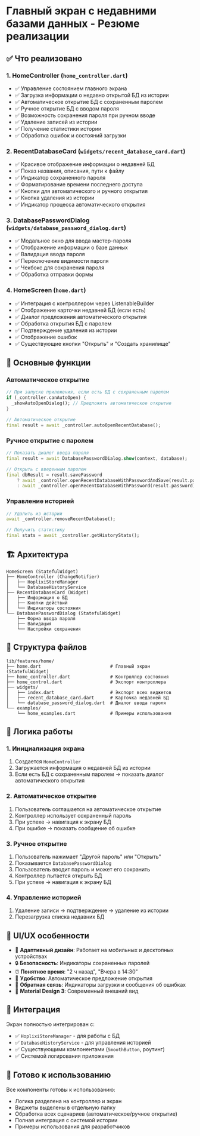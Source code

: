# Главный экран с недавними базами данных - Резюме реализации

## ✅ Что реализовано

### 1. **HomeController** (`home_controller.dart`)
- ✅ Управление состоянием главного экрана
- ✅ Загрузка информации о недавно открытой БД из истории
- ✅ Автоматическое открытие БД с сохраненным паролем
- ✅ Ручное открытие БД с вводом пароля
- ✅ Возможность сохранения пароля при ручном вводе
- ✅ Удаление записей из истории
- ✅ Получение статистики истории
- ✅ Обработка ошибок и состояний загрузки

### 2. **RecentDatabaseCard** (`widgets/recent_database_card.dart`)
- ✅ Красивое отображение информации о недавней БД
- ✅ Показ названия, описания, пути к файлу
- ✅ Индикатор сохраненного пароля
- ✅ Форматирование времени последнего доступа
- ✅ Кнопки для автоматического и ручного открытия
- ✅ Кнопка удаления из истории
- ✅ Индикатор процесса автоматического открытия

### 3. **DatabasePasswordDialog** (`widgets/database_password_dialog.dart`)
- ✅ Модальное окно для ввода мастер-пароля
- ✅ Отображение информации о базе данных
- ✅ Валидация ввода пароля
- ✅ Переключение видимости пароля
- ✅ Чекбокс для сохранения пароля
- ✅ Обработка отправки формы

### 4. **HomeScreen** (`home.dart`)
- ✅ Интеграция с контроллером через ListenableBuilder
- ✅ Отображение карточки недавней БД (если есть)
- ✅ Диалог предложения автоматического открытия
- ✅ Обработка открытия БД с паролем
- ✅ Подтверждение удаления из истории
- ✅ Отображение ошибок
- ✅ Существующие кнопки "Открыть" и "Создать хранилище"

## 🎯 Основные функции

### Автоматическое открытие
```dart
// При запуске приложения, если есть БД с сохраненным паролем
if (_controller.canAutoOpen) {
  _showAutoOpenDialog(); // Предложить автоматическое открытие
}

// Автоматическое открытие
final result = await _controller.autoOpenRecentDatabase();
```

### Ручное открытие с паролем
```dart
// Показать диалог ввода пароля
final result = await DatabasePasswordDialog.show(context, database);

// Открыть с введенным паролем
final dbResult = result.savePassword
    ? await _controller.openRecentDatabaseWithPasswordAndSave(result.password)
    : await _controller.openRecentDatabaseWithPassword(result.password);
```

### Управление историей
```dart
// Удалить из истории
await _controller.removeRecentDatabase();

// Получить статистику
final stats = await _controller.getHistoryStats();
```

## 🏗️ Архитектура

```
HomeScreen (StatefulWidget)
├── HomeController (ChangeNotifier)
│   ├── HoplixiStoreManager
│   └── DatabaseHistoryService
├── RecentDatabaseCard (Widget)
│   ├── Информация о БД
│   ├── Кнопки действий
│   └── Индикаторы состояния
└── DatabasePasswordDialog (StatefulWidget)
    ├── Форма ввода пароля
    ├── Валидация
    └── Настройки сохранения
```

## 📁 Структура файлов

```
lib/features/home/
├── home.dart                          # Главный экран (StatefulWidget)
├── home_controller.dart               # Контроллер состояния
├── home_control.dart                  # Экспорт контроллера
├── widgets/
│   ├── index.dart                     # Экспорт всех виджетов
│   ├── recent_database_card.dart      # Карточка недавней БД
│   └── database_password_dialog.dart  # Диалог ввода пароля
└── examples/
    └── home_examples.dart             # Примеры использования
```

## 🔄 Логика работы

### 1. Инициализация экрана
1. Создается `HomeController`
2. Загружается информация о недавней БД из истории
3. Если есть БД с сохраненным паролем → показать диалог автоматического открытия

### 2. Автоматическое открытие
1. Пользователь соглашается на автоматическое открытие
2. Контроллер использует сохраненный пароль
3. При успехе → навигация к экрану БД
4. При ошибке → показать сообщение об ошибке

### 3. Ручное открытие
1. Пользователь нажимает "Другой пароль" или "Открыть"
2. Показывается `DatabasePasswordDialog`
3. Пользователь вводит пароль и может его сохранить
4. Контроллер пытается открыть БД
5. При успехе → навигация к экрану БД

### 4. Управление историей
1. Удаление записи → подтверждение → удаление из истории
2. Перезагрузка списка недавних БД

## 🎨 UI/UX особенности

- 📱 **Адаптивный дизайн**: Работает на мобильных и десктопных устройствах
- 🔒 **Безопасность**: Индикаторы сохраненных паролей
- ⏰ **Понятное время**: "2 ч назад", "Вчера в 14:30"
- 🎯 **Удобство**: Автоматическое предложение открытия
- 🚨 **Обратная связь**: Индикаторы загрузки и сообщения об ошибках
- 🎨 **Material Design 3**: Современный внешний вид

## 🔧 Интеграция

Экран полностью интегрирован с:
- ✅ `HoplixiStoreManager` - для работы с БД
- ✅ `DatabaseHistoryService` - для управления историей
- ✅ Существующими компонентами (`SmoothButton`, роутинг)
- ✅ Системой логирования приложения

## 🚀 Готово к использованию

Все компоненты готовы к использованию:
- Логика разделена на контроллер и экран
- Виджеты выделены в отдельную папку
- Обработка всех сценариев (автоматическое/ручное открытие)
- Полная интеграция с системой истории
- Примеры использования для разработчиков

